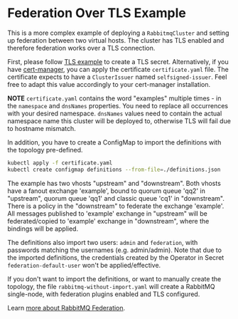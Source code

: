 # Federation Over TLS Example

This is a more complex example of deploying a `RabbitmqCluster` and setting up federation between two virtual hosts. The
cluster has TLS enabled and therefore federation works over a TLS connection.

First, please follow [TLS example](../tls) to create a TLS secret. Alternatively, if you have
[cert-manager](https://cert-manager.io/docs/installation/kubernetes/), you can apply the certificate `certificate.yaml` file.
The certificate expects to have a `ClusterIssuer` named `selfsigned-issuer`. Feel free to adapt this value accordingly to your
cert-manager installation.

**NOTE** `certificate.yaml` contains the word "examples" multiple times - in the `namespace` and `dnsNames` properties.
You need to replace all occurrences with your desired namespace. `dnsNames` values need to contain the actual namespace name this cluster will be deployed to, otherwise TLS will fail due to hostname mismatch.

In addition, you have to create a ConfigMap to import the definitions with the topology pre-defined.

```bash
kubectl apply -f certificate.yaml
kubectl create configmap definitions --from-file=./definitions.json
```

The example has two vhosts "upstream" and "downstream". Both vhosts have a fanout exchange 'example', bound to quorum queue 'qq2'
in "upstream", quorum queue 'qq1' and classic queue 'cq1' in "downstream". There is a policy in the "downstream" to federate
the exchange 'example'. All messages published to 'example' exchange in "upstream" will be federated/copied to 'example' exchange
in "downstream", where the bindings will be applied.

The definitions also import two users: `admin` and `federation`, with passwords matching the usernames (e.g. admin/admin). Note that
due to the imported definitions, the credentials created by the Operator in Secret `federation-default-user` won't be applied/effective.

If you don't want to import the definitions, or want to manually create the topology, the file `rabbitmq-without-import.yaml` will
create a RabbitMQ single-node, with federation plugins enabled and TLS configured.

Learn [more about RabbitMQ Federation](https://www.rabbitmq.com/federation.html).
